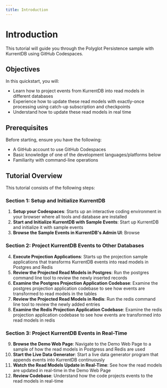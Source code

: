 ```yaml
---
title: Introduction
---
```


# Introduction

This tutorial will guide you through the Polyglot Persistence sample with KurrentDB using GitHub Codespaces.

## Objectives

In this quickstart, you will:

- Learn how to project events from KurrentDB into read models in different databases
- Experience how to update these read models with exactly-once processing using catch-up subscription and checkpoints
- Understand how to update these read models in real time

## Prerequisites

Before starting, ensure you have the following:

- A GitHub account to use GitHub Codespaces
- Basic knowledge of one of the development languages/platforms below
- Familiarity with command-line operations

## Tutorial Overview

This tutorial consists of the following steps:

### Section 1: Setup and Initialize KurrentDB
1. **Setup your Codespaces**: Starts up an interactive coding environment in your browser where all tools and database are installed
2. **Start and Initialize KurrentDB with Sample Events**: Start up KurrentDB and initialize it with sample events
3. **Browse the Sample Events in KurrentDB's Admin UI**: Browse 
### Section 2: Project KurrentDB Events to Other Databases 
4. **Execute Projection Applications**: Starts up the projection sample applications that transforms KurrentDB events into read models in Postgres and Redis
5. **Review the Projected Read Models in Postgres**: Run the postgres command line tool to review the newly inserted records
6. **Examine the Postgres Projection Application Codebase**: Examine the postgres projection application codebase to see how events are transformed to read models in the tables
7. **Review the Projected Read Models in Redis**: Run the redis command line tool to review the newly added entries
8. **Examine the Redis Projection Application Codebase**: Examine the redis projection application codebase to see how events are transformed into read models in redis
### Section 3: Project KurrentDB Events in Real-Time
9. **Browse the Demo Web Page**: Navigate to the Demo Web Page to a sample of how the read models in Postgress and Redis are used
10.  **Start the Live Data Generator**: Start a live data generator program that appends events into KurrentDB continuously
11.  **Watch the Read Models Update in Real-Time**: See how the read models are updated in real-time in the Demo Web Page
12.  **Review Codebase**: Understand how the code projects events to the read models in real-time